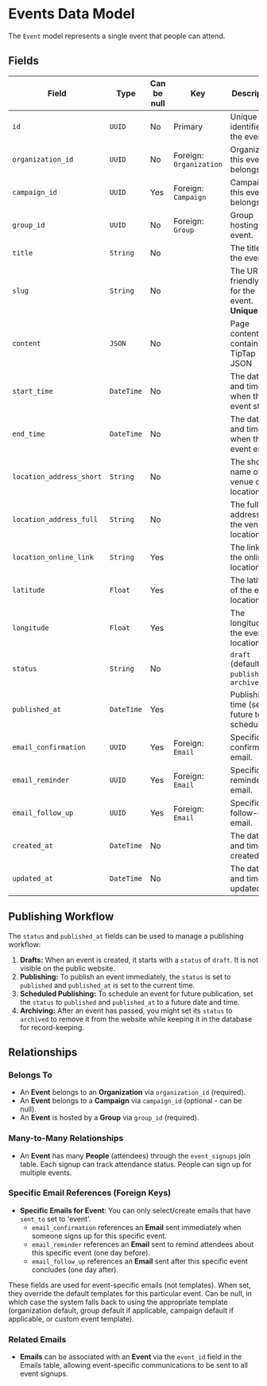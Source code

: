 # Events Data Model

The `Event` model represents a single event that people can attend.

## Fields

| Field                    | Type       | Can be null | Key                     | Description                                      |
| ------------------------ | ---------- | ----------- | ----------------------- | ------------------------------------------------ |
| `id`                     | `UUID`     | No          | Primary                 | Unique identifier for the event.                 |
| `organization_id`        | `UUID`     | No          | Foreign: `Organization` | Organization this event belongs to.              |
| `campaign_id`            | `UUID`     | Yes         | Foreign: `Campaign`     | Campaign this event belongs to.                  |
| `group_id`               | `UUID`     | No          | Foreign: `Group`        | Group hosting this event.                        |
| `title`                  | `String`   | No          |                         | The title of the event.                          |
| `slug`                   | `String`   | No          |                         | The URL-friendly slug for the event. **Unique.** |
| `content`                | `JSON`     | No          |                         | Page content containing TipTap JSON              |
| `start_time`             | `DateTime` | No          |                         | The date and time when the event starts.         |
| `end_time`               | `DateTime` | No          |                         | The date and time when the event ends.           |
| `location_address_short` | `String`   | No          |                         | The short name of the venue or location.         |
| `location_address_full`  | `String`   | No          |                         | The full address of the venue or location.       |
| `location_online_link`   | `String`   | Yes         |                         | The link for the online location.                |
| `latitude`               | `Float`    | Yes         |                         | The latitude of the event location.              |
| `longitude`              | `Float`    | Yes         |                         | The longitude of the event location.             |
| `status`                 | `String`   | No          |                         | `draft` (default), `published` or `archived`     |
| `published_at`           | `DateTime` | Yes         |                         | Publishing time (set in future to schedule)      |
| `email_confirmation`     | `UUID`     | Yes         | Foreign: `Email`        | Specific confirmation email.                     |
| `email_reminder`         | `UUID`     | Yes         | Foreign: `Email`        | Specific reminder email.                         |
| `email_follow_up`        | `UUID`     | Yes         | Foreign: `Email`        | Specific follow-up email.                        |
| `created_at`             | `DateTime` | No          |                         | The date and time created.                       |
| `updated_at`             | `DateTime` | No          |                         | The date and time last updated.                  |

## Publishing Workflow

The `status` and `published_at` fields can be used to manage a publishing workflow:

1.  **Drafts:** When an event is created, it starts with a `status` of `draft`. It is not visible on the public website.
2.  **Publishing:** To publish an event immediately, the `status` is set to `published` and `published_at` is set to the current time.
3.  **Scheduled Publishing:** To schedule an event for future publication, set the `status` to `published` and `published_at` to a future date and time.
4.  **Archiving:** After an event has passed, you might set its `status` to `archived` to remove it from the website while keeping it in the database for record-keeping.

## Relationships

### Belongs To

- An **Event** belongs to an **Organization** via `organization_id` (required).
- An **Event** belongs to a **Campaign** via `campaign_id` (optional - can be null).
- An **Event** is hosted by a **Group** via `group_id` (required).

### Many-to-Many Relationships

- An **Event** has many **People** (attendees) through the `event_signups` join table. Each signup can track attendance status. People can sign up for multiple events.

### Specific Email References (Foreign Keys)

- **Specific Emails for Event**: You can only select/create emails that have `sent_to` set to 'event'.
  - `email_confirmation` references an **Email** sent immediately when someone signs up for this specific event.
  - `email_reminder` references an **Email** sent to remind attendees about this specific event (one day before).
  - `email_follow_up` references an **Email** sent after this specific event concludes (one day after).

These fields are used for event-specific emails (not templates). When set, they override the default templates for this particular event. Can be null, in which case the system falls back to using the appropriate template (organization default, group default if applicable, campaign default if applicable, or custom event template).

### Related Emails

- **Emails** can be associated with an **Event** via the `event_id` field in the Emails table, allowing event-specific communications to be sent to all event signups.
